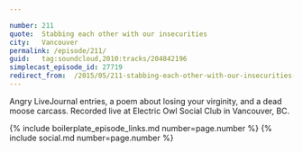 ```yaml
---

number: 211
quote:  Stabbing each other with our insecurities
city:   Vancouver
permalink: /episode/211/
guid:   tag:soundcloud,2010:tracks/204842196
simplecast_episode_id: 27719
redirect_from:  /2015/05/211-stabbing-each-other-with-our-insecurities-vancouver/
---
```


Angry LiveJournal entries, a poem about losing your virginity, and a dead moose carcass. Recorded live at Electric Owl Social Club in Vancouver, BC.

{% include boilerplate_episode_links.md number=page.number %}
{% include social.md number=page.number %}